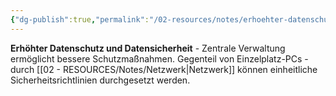 ```yaml
---
{"dg-publish":true,"permalink":"/02-resources/notes/erhoehter-datenschutz-und-datensicherheit/","tags":["informatik/netzwerk/sicherheit","datenschutz","it-sicherheit"],"noteIcon":"","updated":"2025-09-10T16:35:16.043+02:00"}
---
```



**Erhöhter Datenschutz und Datensicherheit** - Zentrale Verwaltung ermöglicht bessere Schutzmaßnahmen.
Gegenteil von Einzelplatz-PCs - durch [[02 - RESOURCES/Notes/Netzwerk\|Netzwerk]] können einheitliche Sicherheitsrichtlinien durchgesetzt werden.